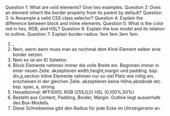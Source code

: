 Question 1: What are void elements? Give two examples.
Question 2: Does an element inherit the border property from its parent by default?
Question 3: Is #example a valid CSS class selector?
Question 4: Explain the difference between block and inline elements.
Question 5: What is the color red in hex, RGB, and HSL?
Question 6: Explain the box model and its relation to outline.
Question 7: Explain border-radius: 1em 1em 3em 1em.

1. <img>, <br>
2. Nein, wenn dann muss man es nochmal dem Kind-Element selber eine border setzen.
3. Nein es ist ein ID Selektor.
4. Block Elemente nehmen immer die volle Breite ein. Beginnen immer in einer neuen Zeile. akzeptieren width,height,margin und padding. bsp. div,p,section
   Inline Elemente nehmen nur so viel Platz wie nötig ein, erscheinen in der gleichen Zeile. akzeptieren keine Höhe,abstände etc. bsp. span, a, strong.
5. Hexadezimal: #FF0000, RGB (255,0,0) HSL (0,100%,50%)
6. Besteht aus Content, Padding, Border, Margin. Outline liegt ausserhalb des Box-Modells.
7. Diese Schreibweise gibt den Radius für jede Ecke im Uhrzeigersinn an.

